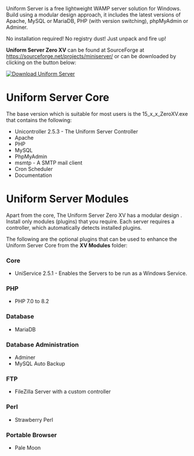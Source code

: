 Uniform Server is a free lightweight WAMP server solution for Windows.
Build using a modular design approach, it includes the latest versions of Apache, MySQL or MariaDB, PHP (with version switching), phpMyAdmin or Adminer.

No installation required! No registry dust! Just unpack and fire up!

**Uniform Server Zero XV** can be found at SourceForge at https://sourceforge.net/projects/miniserver/ or can be downloaded by clicking on the button below:

[![Download Uniform Server](https://a.fsdn.com/con/app/sf-download-button)](https://sourceforge.net/projects/miniserver/files/latest/download)

# Uniform Server Core

The base version which is suitable for most users is the 15_x_x_ZeroXV.exe that contains the following:

 * Unicontroller 2.5.3 - The Uniform Server Controller
 * Apache
 * PHP
 * MySQL
 * PhpMyAdmin
 * msmtp - A SMTP mail client
 * Cron Scheduler
 * Documentation

# Uniform Server Modules

Apart from the core, The Uniform Server Zero XV has a modular design . Install only modules (plugins) that you require. 
Each server requires a controller, which automatically detects installed plugins.

The following are the optional plugins that can be used to enhance the Uniform Server Core from the **XV Modules** folder:

### Core

 * UniService 2.5.1 - Enables the Servers to be run as a Windows Service.

### PHP

 * PHP 7.0 to 8.2

### Database

 * MariaDB

### Database Administration

 * Adminer
 * MySQL Auto Backup

### FTP

 * FileZilla Server with a custom controller

### Perl

 * Strawberry Perl

### Portable Browser

 * Pale Moon

